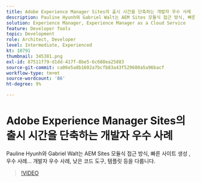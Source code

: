 ```yaml
---
title: Adobe Experience Manager Sites의 출시 시간을 단축하는 개발자 우수 사례
description: Pauline Hyunh와 Gabriel Walt는 AEM Sites 모듈식 접근 방식, 빠른 사이트 생성 , 우수 사례... 개발자 우수 사례, 낮은 코드 도구, 템플릿 등을 다룹니다. (60~160자 사이여야 하지만 177자임)
solution: Experience Manager, Experience Manager as a Cloud Service
feature: Developer Tools
topic: Development
role: Architect, Developer
level: Intermediate, Experienced
kt: 10791
thumbnail: 345381.png
exl-id: 87511f79-d1dd-417f-8be5-6c688ea25883
source-git-commit: ca06e5a8b1602a7bcfb83a43f529680a5a96bacf
workflow-type: tm+mt
source-wordcount: '86'
ht-degree: 9%

---
```


# Adobe Experience Manager Sites의 출시 시간을 단축하는 개발자 우수 사례

Pauline Hyunh와 Gabriel Walt는 AEM Sites 모듈식 접근 방식, 빠른 사이트 생성 , 우수 사례... 개발자 우수 사례, 낮은 코드 도구, 템플릿 등을 다룹니다.

>[!VIDEO](https://video.tv.adobe.com/v/345381/?quality=12&learn=on)
